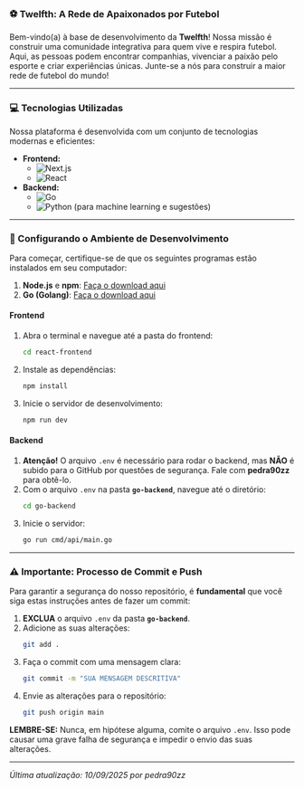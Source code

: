### ⚽ Twelfth: A Rede de Apaixonados por Futebol

Bem-vindo(a) à base de desenvolvimento da **Twelfth**! Nossa missão é construir uma comunidade integrativa para quem vive e respira futebol. Aqui, as pessoas podem encontrar companhias, vivenciar a paixão pelo esporte e criar experiências únicas. Junte-se a nós para construir a maior rede de futebol do mundo!

---

### 💻 Tecnologias Utilizadas

Nossa plataforma é desenvolvida com um conjunto de tecnologias modernas e eficientes:

-   **Frontend:**
    -   ![Next.js](https://img.shields.io/badge/Next.js-black?style=for-the-badge&logo=next.js)
    -   ![React](https://img.shields.io/badge/React-20232A?style=for-the-badge&logo=react)
-   **Backend:**
    -   ![Go](https://img.shields.io/badge/Go-00ADD8?style=for-the-badge&logo=go&logoColor=white)
    -   ![Python](https://img.shields.io/badge/Python-3776AB?style=for-the-badge&logo=python) (para machine learning e sugestões)

---

### 🚀 Configurando o Ambiente de Desenvolvimento

Para começar, certifique-se de que os seguintes programas estão instalados em seu computador:

1.  **Node.js** e **npm**: [Faça o download aqui](https://nodejs.org/en/download/)
2.  **Go (Golang)**: [Faça o download aqui](https://go.dev/doc/install)

#### Frontend

1.  Abra o terminal e navegue até a pasta do frontend:
    ```bash
    cd react-frontend
    ```
2.  Instale as dependências:
    ```bash
    npm install
    ```
3.  Inicie o servidor de desenvolvimento:
    ```bash
    npm run dev
    ```

#### Backend

1.  **Atenção!** O arquivo `.env` é necessário para rodar o backend, mas **NÃO** é subido para o GitHub por questões de segurança. Fale com **pedra90zz** para obtê-lo.
2.  Com o arquivo `.env` na pasta **`go-backend`**, navegue até o diretório:
    ```bash
    cd go-backend
    ```
3.  Inicie o servidor:
    ```bash
    go run cmd/api/main.go
    ```

---

### ⚠️ Importante: Processo de Commit e Push

Para garantir a segurança do nosso repositório, é **fundamental** que você siga estas instruções antes de fazer um commit:

1.  **EXCLUA** o arquivo `.env` da pasta **`go-backend`**.
2.  Adicione as suas alterações:
    ```bash
    git add .
    ```
3.  Faça o commit com uma mensagem clara:
    ```bash
    git commit -m "SUA MENSAGEM DESCRITIVA"
    ```
4.  Envie as alterações para o repositório:
    ```bash
    git push origin main
    ```

**LEMBRE-SE:** Nunca, em hipótese alguma, comite o arquivo `.env`. Isso pode causar uma grave falha de segurança e impedir o envio das suas alterações.

---

_Última atualização: 10/09/2025 por pedra90zz_
